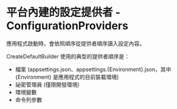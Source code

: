 # 平台內建的設定提供者 - ConfigurationProviders 

應用程式啟動時，會依照順序從提供者順序讀入設定內容。

 CreateDefaultBuilder 使用的典型的提供者順序是：
* 檔案 (appsettings.json、appsettings.{Environment}.json，其中 {Environment} 是應用程式的目前裝載環境)
* 祕密管理員 (僅限開發環境)
* 環境變數
* 命令列參數